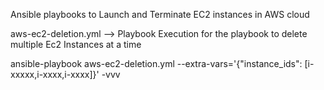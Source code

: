 Ansible playbooks to Launch and Terminate EC2 instances in AWS cloud


aws-ec2-deletion.yml --> Playbook Execution for the playbook to delete multiple Ec2 Instances at a time

ansible-playbook aws-ec2-deletion.yml --extra-vars='{"instance_ids": [i-xxxxx,i-xxxx,i-xxxx]}' -vvv

